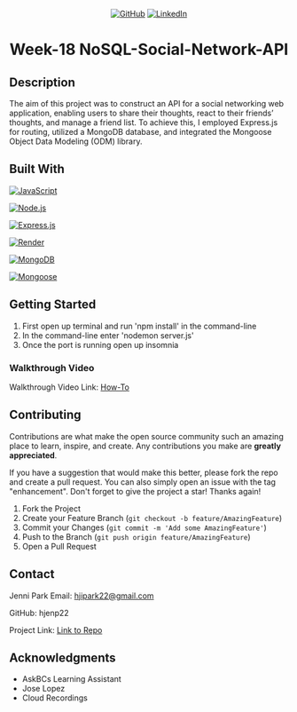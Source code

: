 <!-- Improved compatibility of back to top link: See: https://github.com/othneildrew/Best-README-Template/pull/73 -->
<div align="center">
  <div id="readme-top"></div>

[![GitHub](https://img.shields.io/badge/GitHub-My_Profile-pink?style=for-the-badge&logo=github)](https://github.com/hjenp22?tab=repositories)
[![LinkedIn](https://img.shields.io/badge/LinkedIn-My_Profile-blue?style=for-the-badge&logo=linkedin&logoColor=white)](https://www.linkedin.com/in/hjennip)
# Week-18 NoSQL-Social-Network-API
</div>

## Description 
The aim of this project was to construct an API for a social networking web application, enabling users to share their thoughts, react to their friends’ thoughts, and manage a friend list. To achieve this, I employed Express.js for routing, utilized a MongoDB database, and integrated the Mongoose Object Data Modeling (ODM) library.

## Built With

[![JavaScript](https://img.shields.io/badge/JavaScript-F7DF1E?style=for-the-badge&logo=javascript&logoColor=black)](https://www.javascript.com/)

[![Node.js](https://img.shields.io/badge/Node.js-43853D?style=for-the-badge&logo=node.js&logoColor=white)](https://nodejs.org/)

[![Express.js](https://img.shields.io/badge/Express.js-000000?style=for-the-badge&logo=express&logoColor=white)](https://expressjs.com/)

[![Render](https://img.shields.io/badge/Render-000000?style=for-the-badge&logo=render&logoColor=white)](https://render.com/)

[![MongoDB](https://img.shields.io/badge/MongoDB-47A248?style=for-the-badge&logo=mongodb&logoColor=white)](https://www.mongodb.com/)

[![Mongoose](https://img.shields.io/badge/Mongoose-880000?style=for-the-badge&logo=mongoose&logoColor=white)](https://mongoosejs.com/)


## Getting Started <!--or application steps to each their own -->
1. First open up terminal and run 'npm install' in the command-line
2. In the command-line enter 'nodemon server.js'
3. Once the port is running open up insomnia

### Walkthrough Video
Walkthrough Video Link: [How-To](https://www.loom.com/share/a93d81ae237540368021d8859fc629b8?sid=7d0b2efd-3e2d-496f-8a09-5feab9baf2fe)


<!-- CONTRIBUTING -->
## Contributing

Contributions are what make the open source community such an amazing place to learn, inspire, and create. Any contributions you make are **greatly appreciated**.

If you have a suggestion that would make this better, please fork the repo and create a pull request. You can also simply open an issue with the tag "enhancement".
Don't forget to give the project a star! Thanks again!

1. Fork the Project
2. Create your Feature Branch (`git checkout -b feature/AmazingFeature`)
3. Commit your Changes (`git commit -m 'Add some AmazingFeature'`)
4. Push to the Branch (`git push origin feature/AmazingFeature`)
5. Open a Pull Request

<p align="right"></p>


## Contact 
Jenni Park Email: hjipark22@gmail.com

GitHub: hjenp22

Project Link: [Link to Repo](https://github.com/hjenp22/HW18NoSQL-SocialNetwork)


## Acknowledgments
* AskBCs Learning Assistant 
* Jose Lopez
* Cloud Recordings